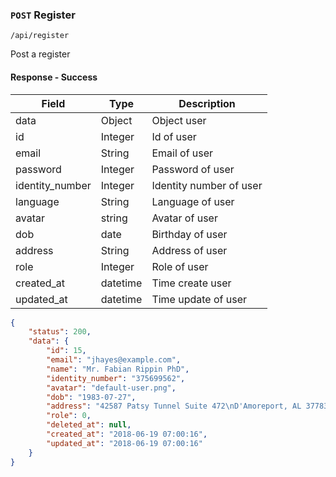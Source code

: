 ### `POST` Register

```
/api/register
```
Post a register

#### Response - Success
| Field | Type | Description |
|-------|------|-------------|
| data | Object | Object user |
| id | Integer | Id of user |
| email | String | Email of user |
| password | Integer | Password of user  |
| identity_number | Integer | Identity number of user |
| language | String | Language of user |
| avatar | string | Avatar of user |
| dob | date | Birthday of user |
| address | String | Address of user |
| role | Integer | Role of user |
| created_at | datetime | Time create user |
| updated_at | datetime | Time update of user |

```json
{
    "status": 200,
    "data": {
        "id": 15,
        "email": "jhayes@example.com",
        "name": "Mr. Fabian Rippin PhD",
        "identity_number": "375699562",
        "avatar": "default-user.png",
        "dob": "1983-07-27",
        "address": "42587 Patsy Tunnel Suite 472\nD'Amoreport, AL 37783",
        "role": 0,
        "deleted_at": null,
        "created_at": "2018-06-19 07:00:16",
        "updated_at": "2018-06-19 07:00:16"
    }
}
```
